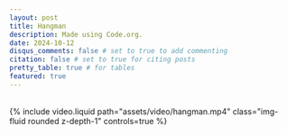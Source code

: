 ```yaml
---
layout: post
title: Hangman
description: Made using Code.org.
date: 2024-10-12
disqus_comments: false # set to true to add commenting
citation: false # set to true for citing posts
pretty_table: true # for tables
featured: true
---
```


<br>

<div class="row mt-3">
    <div class="col-sm mt-3 mt-md-0">
        {% include video.liquid path="assets/video/hangman.mp4" class="img-fluid rounded z-depth-1" controls=true %}
    </div>
</div>
